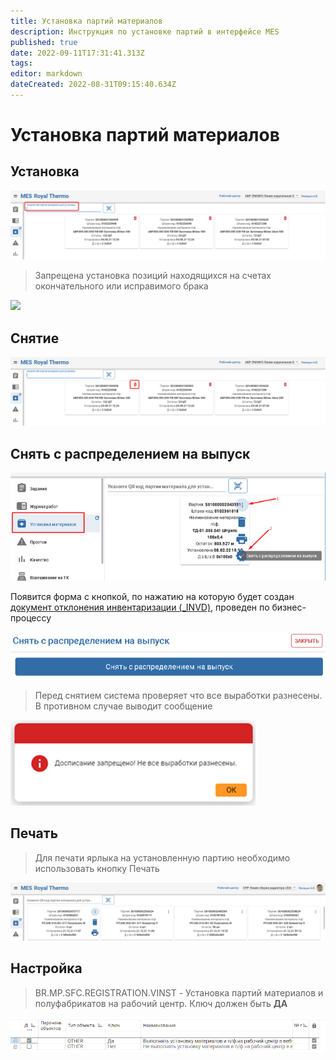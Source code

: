 ```yaml
---
title: Установка партий материалов
description: Инструкция по установке партий в интерфейсе MES
published: true
date: 2022-09-11T17:31:41.313Z
tags: 
editor: markdown
dateCreated: 2022-08-31T09:15:40.634Z
---
```


# Установка партий материалов

## Установка

![](<../../../../assets/image (27).png>)

>Запрещена установка позиций находящихся на счетах окончательного или исправимого брака

![](https://firebasestorage.googleapis.com/v0/b/gitbook-x-prod.appspot.com/o/spaces%2F-MBaL4-sguLCzbQd3FRY%2Fuploads%2FjUc1yc9iJNAAcrFRyw9Y%2Ffile.jpeg?alt=media)

## Снятие

![](<../../../../assets/image (62).png>)

## Снять с распределением на выпуск

![](<../../../../assets/image (362).png>)

Появится форма с кнопкой, по нажатию на которую будет создан [документ отклонения инвентаризации (\_INVD)](../../../../uchet/inventarizaciya/dokumenty-inventarizacii/otklonenie-inventarizacii.md), проведен по бизнес-процессу

![](<../../../../assets/image (186).png>)

>Перед снятием система проверяет что все выработки разнесены. В противном случае выводит сообщение

![](<../../../../assets/image (378).png>)

## Печать

>Для печати ярлыка на установленную партию необходимо использовать кнопку Печать

![](<../../../../assets/image (710).png>)

## Настройка

>BR.MP.SFC.REGISTRATION.VINST - Установка партий материалов и полуфабрикатов на рабочий центр. Ключ должен быть **ДА**

![](<../../../../assets/image (527).png>)

